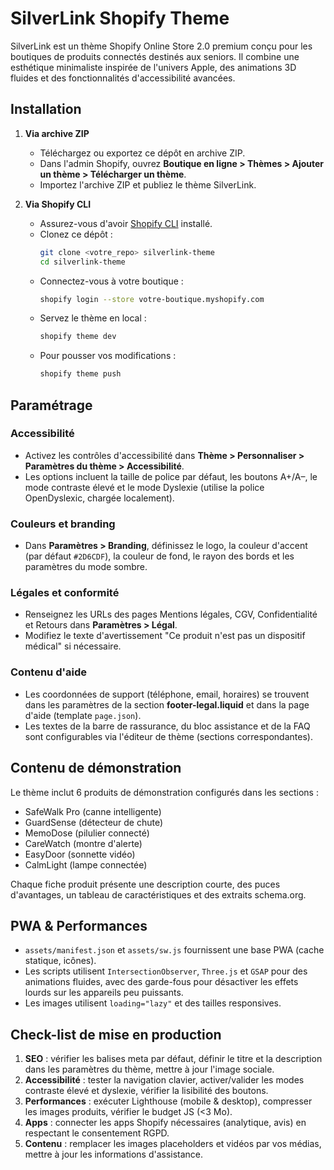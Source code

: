 # SilverLink Shopify Theme

SilverLink est un thème Shopify Online Store 2.0 premium conçu pour les boutiques de produits connectés destinés aux seniors. Il combine une esthétique minimaliste inspirée de l'univers Apple, des animations 3D fluides et des fonctionnalités d'accessibilité avancées.

## Installation

1. **Via archive ZIP**
   - Téléchargez ou exportez ce dépôt en archive ZIP.
   - Dans l'admin Shopify, ouvrez **Boutique en ligne > Thèmes > Ajouter un thème > Télécharger un thème**.
   - Importez l'archive ZIP et publiez le thème SilverLink.

2. **Via Shopify CLI**
   - Assurez-vous d'avoir [Shopify CLI](https://shopify.dev/docs/themes/tools/cli) installé.
   - Clonez ce dépôt :
     ```bash
     git clone <votre_repo> silverlink-theme
     cd silverlink-theme
     ```
   - Connectez-vous à votre boutique :
     ```bash
     shopify login --store votre-boutique.myshopify.com
     ```
   - Servez le thème en local :
     ```bash
     shopify theme dev
     ```
   - Pour pousser vos modifications :
     ```bash
     shopify theme push
     ```

## Paramétrage

### Accessibilité
- Activez les contrôles d'accessibilité dans **Thème > Personnaliser > Paramètres du thème > Accessibilité**.
- Les options incluent la taille de police par défaut, les boutons A+/A–, le mode contraste élevé et le mode Dyslexie (utilise la police OpenDyslexic, chargée localement).

### Couleurs et branding
- Dans **Paramètres > Branding**, définissez le logo, la couleur d'accent (par défaut `#2D6CDF`), la couleur de fond, le rayon des bords et les paramètres du mode sombre.

### Légales et conformité
- Renseignez les URLs des pages Mentions légales, CGV, Confidentialité et Retours dans **Paramètres > Légal**.
- Modifiez le texte d'avertissement "Ce produit n'est pas un dispositif médical" si nécessaire.

### Contenu d'aide
- Les coordonnées de support (téléphone, email, horaires) se trouvent dans les paramètres de la section **footer-legal.liquid** et dans la page d'aide (template `page.json`).
- Les textes de la barre de rassurance, du bloc assistance et de la FAQ sont configurables via l'éditeur de thème (sections correspondantes).

## Contenu de démonstration

Le thème inclut 6 produits de démonstration configurés dans les sections :
- SafeWalk Pro (canne intelligente)
- GuardSense (détecteur de chute)
- MemoDose (pilulier connecté)
- CareWatch (montre d'alerte)
- EasyDoor (sonnette vidéo)
- CalmLight (lampe connectée)

Chaque fiche produit présente une description courte, des puces d'avantages, un tableau de caractéristiques et des extraits schema.org.

## PWA & Performances
- `assets/manifest.json` et `assets/sw.js` fournissent une base PWA (cache statique, icônes).
- Les scripts utilisent `IntersectionObserver`, `Three.js` et `GSAP` pour des animations fluides, avec des garde-fous pour désactiver les effets lourds sur les appareils peu puissants.
- Les images utilisent `loading="lazy"` et des tailles responsives.

## Check-list de mise en production

1. **SEO** : vérifier les balises meta par défaut, définir le titre et la description dans les paramètres du thème, mettre à jour l'image sociale.
2. **Accessibilité** : tester la navigation clavier, activer/valider les modes contraste élevé et dyslexie, vérifier la lisibilité des boutons.
3. **Performances** : exécuter Lighthouse (mobile & desktop), compresser les images produits, vérifier le budget JS (<3 Mo).
4. **Apps** : connecter les apps Shopify nécessaires (analytique, avis) en respectant le consentement RGPD.
5. **Contenu** : remplacer les images placeholders et vidéos par vos médias, mettre à jour les informations d'assistance.

